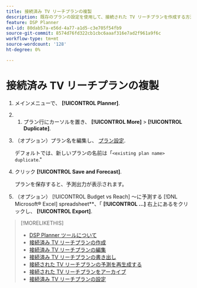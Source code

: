 ```yaml
---
title: 接続済み TV リーチプランの複製
description: 既存のプランの設定を使用して、接続された TV リーチプランを作成する方法を説明します。
feature: DSP Planner
exl-id: 80dab57a-e56d-4a77-a1d5-c3e705f54fb9
source-git-commit: 8574d76fd322cb1cbc6aaaf316e7ad2f961a9f6c
workflow-type: tm+mt
source-wordcount: '128'
ht-degree: 0%

---
```


# 接続済み TV リーチプランの複製

1. メインメニューで、 **[!UICONTROL Planner]**.

1. 
   1. プラン行にカーソルを置き、 **[!UICONTROL More]** > **[!UICONTROL Duplicate]**.

1. （オプション）プラン名を編集し、 [プラン設定](planner-settings.md).

   デフォルトでは、新しいプランの名前は「`<existing plan name> duplicate`.&quot;

1. クリック **[!UICONTROL Save and Forecast]**.

   プランを保存すると、予測出力が表示されます。

1. （オプション） [!UICONTROL Budget vs Reach] ～に予測する [!DNL Microsoft® Excel] spreadsheet**、「 **[!UICONTROL ...]** 右上にあるをクリックし、 **[!UICONTROL Export]**.

>[!MORELIKETHIS]
>
>* [DSP Planner ツールについて](planner-about.md)
>* [接続済み TV リーチプランの作成](planner-create.md)
>* [接続済み TV リーチプランの編集](planner-edit.md)
>* [接続済み TV リーチプランの書き出し](planner-export.md)
>* [接続された TV リーチプランの予測を再生成する](planner-forecast.md)
>* [接続された TV リーチプランをアーカイブ](planner-archive.md)
>* [接続済み TV リーチプランの設定](planner-settings.md)
